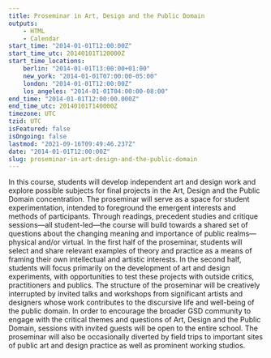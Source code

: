 ```yaml
---
title: Proseminar in Art, Design and the Public Domain
outputs:
    - HTML
    - Calendar
start_time: "2014-01-01T12:00:00Z"
start_time_utc: 20140101T120000Z
start_time_locations:
    berlin: "2014-01-01T13:00:00+01:00"
    new_york: "2014-01-01T07:00:00-05:00"
    london: "2014-01-01T12:00:00Z"
    los_angeles: "2014-01-01T04:00:00-08:00"
end_time: "2014-01-01T12:00:00.000Z"
end_time_utc: 20140101T140000Z
timezone: UTC
tzid: UTC
isFeatured: false
isOngoing: false
lastmod: "2021-09-16T09:49:46.237Z"
date: "2014-01-01T12:00:00Z"
slug: proseminar-in-art-design-and-the-public-domain
---
```

In this course, students will develop independent art and design work and explore possible subjects for final projects in the Art, Design and the Public Domain concentration. The proseminar will serve as a space for student experimentation, intended to foreground the emergent interests and methods of participants. Through readings, precedent studies and critique sessions—all student-led—the course will build towards a shared set of questions about the changing meaning and importance of public realms—physical and/or virtual. In the first half of the proseminar, students will select and share relevant examples of theory and practice as a means of framing their own intellectual and artistic interests. In the second half, students will focus primarily on the development of art and design experiments, with opportunities to test these projects with outside critics, practitioners and publics. The structure of the proseminar will be creatively interrupted by invited talks and workshops from significant artists and designers whose work contributes to the discursive life and well-being of the public domain. In order to encourage the broader GSD community to engage with the critical themes and questions of Art, Design and the Public Domain, sessions with invited guests will be open to the entire school. The proseminar will also be occasionally diverted by field trips to important sites of public art and design practice as well as prominent working studios.